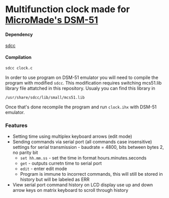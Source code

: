 # Multifunction clock made for [MicroMade's DSM-51](pliki.micromade.pl/pdf/dsm_kk.pdf)
#### Dependency
[sdcc](https://sourceforge.net/projects/sdcc/)
#### Compilation
```
sdcc clock.c
```
In order to use program on DSM-51 emulator you will need to compile the program with modified `sdcc`. 
This modification requires switching mcs51.lib library file attatched in this repository.
Usualy you can find this library in
```
/usr/share/sdcc/lib/small/mcs51.lib
```
Once that's done recompile the program and run `clock.ihx` with DSM-51 emulator.
### Features
- Setting time using multiplex keyboard arrows (edit mode)
- Sending commands via serial port (all commands case insensitive)
   settings for serial transmission - baudrate = 4800, bits between bytes 2, no parity bit
  - `set hh.mm.ss` - set the time in format hours.minutes.seconds
  - `get` - outputs curretn time to serial port
  - `edit` - enter edit mode 
  - Program is immune to incorrect commands, this will still be stored in history but will be labeled as ERR
- View serial port command history on LCD display use up and down arrow keys on matrix keyboard to scroll through history
